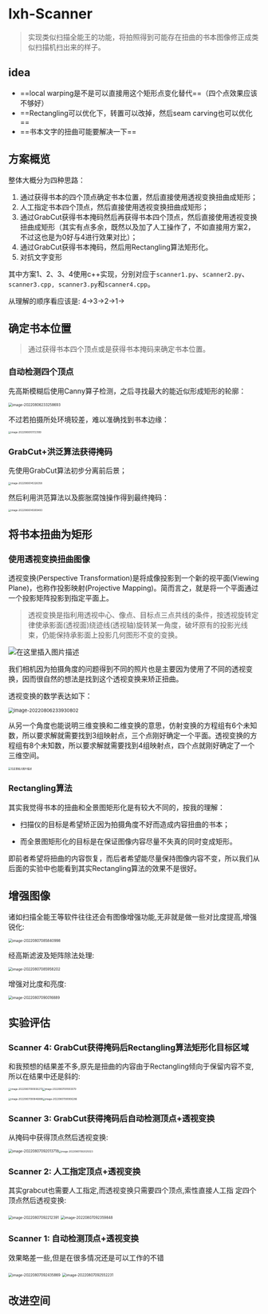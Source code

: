 # lxh-Scanner

> 实现类似扫描全能王的功能，将拍照得到可能存在扭曲的书本图像修正成类似扫描机扫出来的样子。

## idea

- ==local warping是不是可以直接用这个矩形点变化替代==（四个点效果应该不够好）
- ==Rectangling可以优化下，转置可以改掉，然后seam carving也可以优化==
- ==书本文字的扭曲可能要解决一下==

## 方案概览

整体大概分为四种思路：

1. 通过获得书本的四个顶点确定书本位置，然后直接使用透视变换扭曲成矩形；
2. 人工指定书本四个顶点，然后直接使用透视变换扭曲成矩形；
3. 通过GrabCut获得书本掩码然后再获得书本四个顶点，然后直接使用透视变换扭曲成矩形（其实有点多余，既然以及加了人工操作了，不如直接用方案2，不过这也是为0好与4进行效果对比）；
4. 通过GrabCut获得书本掩码，然后用Rectangling算法矩形化。
5. 对抗文字变形

其中方案1、2、3、4使用c++实现，分别对应于`scanner1.py`、`scanner2.py`、`scanner3.cpp, scanner3.py`和`scanner4.cpp`。

从理解的顺序看应该是: 4->3->2->1->

## 确定书本位置

> 通过获得书本四个顶点或是获得书本掩码来确定书本位置。

### 自动检测四个顶点

先高斯模糊后使用Canny算子检测，之后寻找最大的能近似形成矩形的轮廓：

<img src="img/image-20220806233258693.png" alt="image-20220806233258693" style="zoom:50%;" />

不过若拍摄所处环境较差，难以准确找到书本边缘：

<img src="img/image-20220806101723189.png" alt="image-20220806101723189" style="zoom: 33%;" />

### GrabCut+洪泛算法获得掩码

先使用GrabCut算法初步分离前后景；

<img src="img/image-20220806145326358.png" alt="image-20220806145326358" style="zoom: 33%;" />

然后利用洪范算法以及膨胀腐蚀操作得到最终掩码：

<img src="img/image-20220806145909493.png" alt="image-20220806145909493" style="zoom: 33%;" />



## 将书本扭曲为矩形

### 使用透视变换扭曲图像

透视变换(Perspective Transformation)是将成像投影到一个新的视平面(Viewing Plane)，也称作投影映射(Projective Mapping)。简而言之，就是将一个平面通过一个投影矩阵投影到指定平面上。

> 透视变换是指利用透视中心、像点、目标点三点共线的条件，按透视旋转定律使承影面(透视面)绕迹线(透视轴)旋转某一角度，破坏原有的投影光线束，仍能保持承影面上投影几何图形不变的变换。

<img src="img/hhhb.png" alt="在这里插入图片描述"  />

我们相机因为拍摄角度的问题得到不同的照片也是主要因为使用了不同的透视变换，因而很自然的想法是找到这个透视变换来矫正扭曲。

透视变换的数学表达如下：

<img src="img/image-20220806233930802.png" alt="image-20220806233930802" style="zoom:67%;" />

从另一个角度也能说明三维变换和二维变换的意思，仿射变换的方程组有6个未知数，所以要求解就需要找到3组映射点，三个点刚好确定一个平面。透视变换的方程组有8个未知数，所以要求解就需要找到4组映射点，四个点就刚好确定了一个三维空间。

<img src="img/hhha.png" alt="在这里插入图片描述" style="zoom: 33%;" />



### Rectangling算法

其实我觉得书本的扭曲和全景图矩形化是有较大不同的，按我的理解：

- 扫描仪的目标是希望矫正因为拍摄角度不好而造成内容扭曲的书本；

- 而全景图矩形化的目标是在保证图像内容尽量不失真的同时变成矩形。

即前者希望将扭曲的内容恢复，而后者希望能尽量保持图像内容不变，所以我们从后面的实验中也能看到其实Rectangling算法的效果不是很好。

## 增强图像

诸如扫描全能王等软件往往还会有图像增强功能,无非就是做一些对比度提高,增强锐化:

<img src="img/image-20220807085840998.png" alt="image-20220807085840998" style="zoom:50%;" />

经高斯滤波及矩阵除法处理:

<img src="img/image-20220807085958202.png" alt="image-20220807085958202" style="zoom:50%;" />

增强对比度和亮度:

<img src="img/image-20220807090016889.png" alt="image-20220807090016889" style="zoom:50%;" />

## 实验评估

### Scanner 4: GrabCut获得掩码后Rectangling算法矩形化目标区域

和我预想的结果差不多,原先是扭曲的内容由于Rectangling倾向于保留内容不变,所以在结果中还是斜的:

<img src="img/image-20220807090936273.png" alt="image-20220807090936273" style="zoom: 33%;" /><img src="img/image-20220807091003079.png" alt="image-20220807091003079" style="zoom:33%;" />



<img src="img/image-20220807090846888.png" alt="image-20220807090846888" style="zoom: 33%;" /><img src="img/image-20220807090906286.png" alt="image-20220807090906286" style="zoom:33%;" />

### Scanner 3: GrabCut获得掩码后自动检测顶点+透视变换

从掩码中获得顶点然后透视变换:

<img src="img/image-20220807092013718.png" alt="image-20220807092013718" style="zoom:50%;" /><img src="img/image-20220807092025023.png" alt="image-20220807092025023" style="zoom: 33%;" />

### Scanner 2: 人工指定顶点+透视变换

其实grabcut也需要人工指定,而透视变换只需要四个顶点,索性直接人工指 定四个顶点然后透视变换:

<img src="img/image-20220807092212391.png" alt="image-20220807092212391" style="zoom: 50%;" />

<img src="img/image-20220807092359848.png" alt="image-20220807092359848" style="zoom:50%;" />

### Scanner 1: 自动检测顶点+透视变换

效果略差一些,但是在很多情况还是可以工作的不错

<img src="img/image-20220807092435869.png" alt="image-20220807092435869" style="zoom:50%;" />

<img src="img/image-20220807092552231.png" alt="image-20220807092552231" style="zoom:50%;" />

## 改进空间





